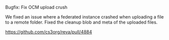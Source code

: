 Bugfix: Fix OCM upload crush

We fixed an issue where a federated instance crashed when uploading a file to a remote folder.
Fixed the cleanup blob and meta of the uploaded files. 

https://github.com/cs3org/reva/pull/4884
